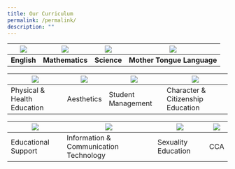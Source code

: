 ```yaml
---
title: Our Curriculum
permalink: /permalink/
description: ""
---
```

| ![](/images/English.ico) | ![](/images/Maths.ico) | ![](/images/Science.ico) | ![](/images/MTL.ico) |
| -------- | -------- | -------- | -------- |
| **English**     | **Mathematics**     | **Science**     | **Mother Tongue Language**     |


| ![](/images/PHE.ico) | ![](/images/Aesthetics.ico) | ![](/images/SM.ico) | ![](/images/CCE.ico) |
| -------- | -------- | -------- | -------- |
| Physical & Health Education     | Aesthetics     | Student Management     | Character & Citizenship Education     |


| ![](/images/Generic%20Photos.ico) | ![](/images/ICT.ico) | ![](/images/Generic%20Photos.ico) | ![](/images/CCA.ico) |
| -------- | -------- | -------- | -------- |
| Educational Support     | Information & Communication Technology     | Sexuality Education     | CCA     |